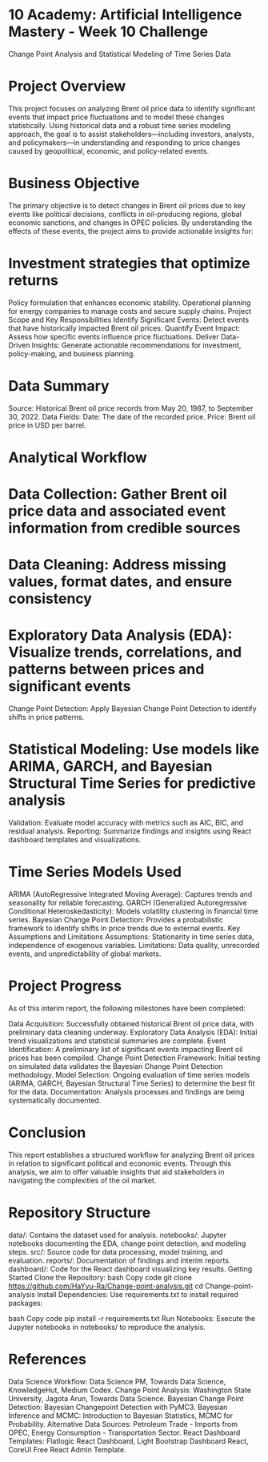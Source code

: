 # 10 Academy: Artificial Intelligence Mastery - Week 10 Challenge

Change Point Analysis and Statistical Modeling of Time Series Data

# Project Overview

This project focuses on analyzing Brent oil price data to identify significant events that impact price fluctuations and to model these changes statistically. Using historical data and a robust time series modeling approach, the goal is to assist stakeholders—including investors, analysts, and policymakers—in understanding and responding to price changes caused by geopolitical, economic, and policy-related events.

# Business Objective

The primary objective is to detect changes in Brent oil prices due to key events like political decisions, conflicts in oil-producing regions, global economic sanctions, and changes in OPEC policies. By understanding the effects of these events, the project aims to provide actionable insights for:

# Investment strategies that optimize returns

Policy formulation that enhances economic stability.
Operational planning for energy companies to manage costs and secure supply chains.
Project Scope and Key Responsibilities
Identify Significant Events: Detect events that have historically impacted Brent oil prices.
Quantify Event Impact: Assess how specific events influence price fluctuations.
Deliver Data-Driven Insights: Generate actionable recommendations for investment, policy-making, and business planning.

# Data Summary

Source: Historical Brent oil price records from May 20, 1987, to September 30, 2022.
Data Fields:
Date: The date of the recorded price.
Price: Brent oil price in USD per barrel.

# Analytical Workflow

# Data Collection: Gather Brent oil price data and associated event information from credible sources

# Data Cleaning: Address missing values, format dates, and ensure consistency

# Exploratory Data Analysis (EDA): Visualize trends, correlations, and patterns between prices and significant events

Change Point Detection: Apply Bayesian Change Point Detection to identify shifts in price patterns.

# Statistical Modeling: Use models like ARIMA, GARCH, and Bayesian Structural Time Series for predictive analysis

Validation: Evaluate model accuracy with metrics such as AIC, BIC, and residual analysis.
Reporting: Summarize findings and insights using React dashboard templates and visualizations.

# Time Series Models Used

ARIMA (AutoRegressive Integrated Moving Average): Captures trends and seasonality for reliable forecasting.
GARCH (Generalized Autoregressive Conditional Heteroskedasticity): Models volatility clustering in financial time series.
Bayesian Change Point Detection: Provides a probabilistic framework to identify shifts in price trends due to external events.
Key Assumptions and Limitations
Assumptions: Stationarity in time series data, independence of exogenous variables.
Limitations: Data quality, unrecorded events, and unpredictability of global markets.

# Project Progress

As of this interim report, the following milestones have been completed:

Data Acquisition: Successfully obtained historical Brent oil price data, with preliminary data cleaning underway.
Exploratory Data Analysis (EDA): Initial trend visualizations and statistical summaries are complete.
Event Identification: A preliminary list of significant events impacting Brent oil prices has been compiled.
Change Point Detection Framework: Initial testing on simulated data validates the Bayesian Change Point Detection methodology.
Model Selection: Ongoing evaluation of time series models (ARIMA, GARCH, Bayesian Structural Time Series) to determine the best fit for the data.
Documentation: Analysis processes and findings are being systematically documented.

# Conclusion

This report establishes a structured workflow for analyzing Brent oil prices in relation to significant political and economic events. Through this analysis, we aim to offer valuable insights that aid stakeholders in navigating the complexities of the oil market.

# Repository Structure

data/: Contains the dataset used for analysis.
notebooks/: Jupyter notebooks documenting the EDA, change point detection, and modeling steps.
src/: Source code for data processing, model training, and evaluation.
reports/: Documentation of findings and interim reports.
dashboard/: Code for the React dashboard visualizing key results.
Getting Started
Clone the Repository:
bash
Copy code
git clone <https://github.com/HaYyu-Ra/Change-point-analysis.git>
cd Change-point-analysis
Install Dependencies:
Use requirements.txt to install required packages:

bash
Copy code
pip install -r requirements.txt
Run Notebooks:
Execute the Jupyter notebooks in notebooks/ to reproduce the analysis.

# References

Data Science Workflow: Data Science PM, Towards Data Science, KnowledgeHut, Medium Codex.
Change Point Analysis: Washington State University, Jagota Arun, Towards Data Science.
Bayesian Change Point Detection: Bayesian Changepoint Detection with PyMC3.
Bayesian Inference and MCMC: Introduction to Bayesian Statistics, MCMC for Probability.
Alternative Data Sources: Petroleum Trade - Imports from OPEC, Energy Consumption - Transportation Sector.
React Dashboard Templates: Flatlogic React Dashboard, Light Bootstrap Dashboard React, CoreUI Free React Admin Template.
